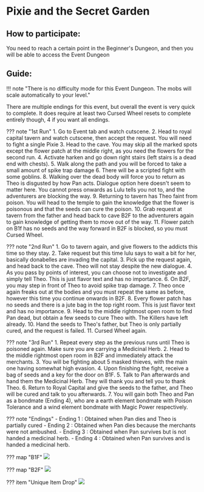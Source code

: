 # Pixie and the Secret Garden

## How to participate:

You need to reach a certain point in the Beginner's Dungeon, and then you will be able to access the Event Dungeon

## Guide:
!!! note "There is no difficulty mode for this Event Dungeon. The mobs will scale automatically to your level."

There are multiple endings for this event, but overall the event is very quick to complete. It does require at least two Cursed Wheel resets to complete entirely though, 4 if you want all endings.

??? note "1st Run"
    1. Go to Event tab and watch cutscene.
    2. Head to royal capital tavern and watch cutscene, then accept the request. You will need to fight a single Pixie
    3. Head to the cave. You may skip all the marked spots except the flower patch at the middle right, as you need the flowers for the second run.
    4. Activate harken and go down right stairs (left stairs is a dead end with chests).
    5. Walk along the path and you will be forced to take a small amount of spike trap damage
    6. There will be a scripted fight with some goblins.
    8. Walking over the dead body will force you to return as Theo is disgusted by how Pan acts. Dialogue option here doesn't seem to matter here. You cannot press onwards as Lulu tells you not to, and the adventurers are blocking the way. 
    9. Returning to tavern has Theo faint from poison. You will head to the temple to gain the knowledge that the flower is poisonous and that the seeds can cure the poison.
    10. Grab request at tavern from the father and head back to cave B2F to the adventurers again to gain knowledge of getting them to move out of the way.
    11. Flower patch on B1f has no seeds and the way forward in B2F is blocked, so you must Cursed Wheel.

??? note "2nd Run"
    1. Go to tavern again, and give flowers to the addicts this time so they stay.
    2. Take request but this time lulu says to wait a bit for her, basically donabelles are invading the capital.
    3. Pick up the request again, and head back to the cave. Theo will not stay despite the new dialogue.
    4. As you pass by points of interest, you can choose not to investigate and simply tell Theo. This is just flavor text and has no importance.
    6. On B2F, you may step in front of Theo to avoid spike trap damage.
    7. Theo once again freaks out at the bodies and you must repeat the same as before, however this time you continue onwards in B2F.
    8. Every flower patch has no seeds and there is a jute bag in the top right room. This is just flavor text and has no importance.
    9. Head to the middle rightmost open room to find Pan dead, but obtain a few seeds to cure Theo with. The Killers have left already.
    10. Hand the seeds to Theo's father, but Theo is only partially cured, and the request is failed.
    11. Cursed Wheel again.

??? note "3rd Run"
    1. Repeat every step as the previous runs until Theo is poisoned again. Make sure you are carrying a Medicinal Herb.
    2. Head to the middle rightmost open room in B2F and immediately attack the merchants.
    3. You will be fighting about 5 masked thieves, with the main one having somewhat high evasion.
    4. Upon finishing the fight, receive a bag of seeds and a key for the door on B1F.
    5. Talk to Pan afterwards and hand them the Medicinal Herb. They will thank you and tell you to thank Theo.
    6. Return to Royal Capital and give the seeds to the father, and Theo will be cured and talk to you afterwards.
    7. You will gain both Theo and Pan as a bondmate (Ending 4), who are a earth element bondmate with Poison Tolerance and a wind element bondmate with Magic Power respectively.

??? note "Endings"
    - Ending 1 : Obtained when Pan dies and Theo is partially cured
    - Ending 2 : Obtained when Pan dies because the merchants were not ambushed.
    - Ending 3 : Obtained when Pan survives but is not handed a medicinal herb.
    - Ending 4 : Obtained when Pan survives and is handed a medicinal herb.

??? map "B1F"
    ![](img/pixie_garden_map1.jpg)

??? map "B2F"
    ![](img/pixie_garden_map2.jpg)

??? item "Unique Item Drop"
    ![](img/mauve_shield.jpg)

